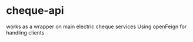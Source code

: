 # cheque-api
works as a wrapper on main electric cheque services
Using openFeign for handling clients
